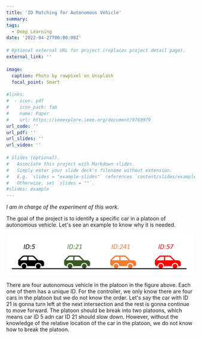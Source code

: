 ```yaml
---
title: 'ID Matching for Autonomous Vehicle'
summary:
tags:
  - Deep Learning
date: '2022-04-27T00:00:00Z'

# Optional external URL for project (replaces project detail page).
external_link: ''

image:
  caption: Photo by rawpixel on Unsplash
  focal_point: Smart

#links:
#  - icon: pdf
#    icon_pack: fab
#    name: Paper
#    url: https://ieeexplore.ieee.org/document/9769979
url_code: ''
url_pdf: ''
url_slides: ''
url_video: ''

# Slides (optional).
#   Associate this project with Markdown slides.
#   Simply enter your slide deck's filename without extension.
#   E.g. `slides = "example-slides"` references `content/slides/example-slides.md`.
#   Otherwise, set `slides = ""`.
#slides: example
---
```



*I am in charge of the experiment of this work.*

The goal of the project is to identify a specific car in a platoon of autonomous vehicle. Let's see an example to know why it is needed.

![platoon](platoon.PNG)

There are four autonomous vehicle in the platoon in the figure above. Each one of them has a unique ID. For the controller, we only know there are four cars in the platoon but we do not know the order. Let's say the car with ID 21 is gonna turn left at the next intersection and the rest is gonna continue to move forward. The platoon should be break into two platoons, which means car ID 5 adn car ID 21 should slow down. However, without the knowledge of the relative location of the car in the platoon, we do not know how to break the platoon.